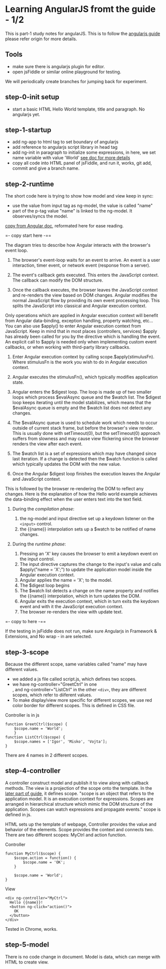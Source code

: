# Learning AngularJS fromt the guide - 1/2

This is part-1 study notes for angularJS. This is to follow the [angularjs guide](http://docs.angularjs.org/guide/concepts) please refer origin for more details.

## Tools

- make sure there is angularjs plugin for editor.
- open jsFiddle or similar online playground for testing.

We will periodically create branches for jumping back for experiment.
 
## step-0-init setup

  - start a basic HTML Hello World template, title and paragraph. No angularjs yet.

## step-1-startup

  - add ng-app to html tag to set boundary of angularjs
  - add reference to angularjs script library in head tag
  - add ng-init in paragraph to initialize some expressions, in here, we set name variable with value 'World' [see doc for more details](http://docs.angularjs.org/api/ng.directive:ngInit)
  - copy all code into HTML panel of jsFiddle, and run it, works, git add, commit and give a branch name.

## step-2-runtime

The short code here is trying to show how model and view keep in sync:

- use the value from input tag as ng-model, the value is called "name"
- part of the p-tag value "name" is linked to the ng-model. It observes/syncs the model. 

[copy from Angular doc](http://docs.angularjs.org/guide/concepts), reformated here for ease reading. 

=- copy start here -==

The diagram tries to describe how Angular interacts with the browser's event loop. 

1. The browser's event-loop waits for an event to arrive. An event is a user interaction, timer event, or network event (response from a server). 

2. The event's callback gets executed. This enters the JavaScript context. The callback can modify the DOM structure. 

3. Once the callback executes, the browser leaves the JavaScript context and re-renders the view based on DOM changes. Angular modifies the normal JavaScript flow by providing its own event processing loop. This splits the JavaScript into classical and Angular execution context. 
  
Only operations which are applied in Angular execution context will benefit from Angular data-binding, exception handling, property watching, etc... You can also use $apply() to enter Angular execution context from JavaScript. Keep in mind that in most places (controllers, services) $apply has already been called for you by the directive which is handling the event. An explicit call to $apply is needed only when implementing custom event callbacks, or when working with third-party library callbacks. 

 1. Enter Angular execution context by calling scope.$apply(stimulusFn). Where stimulusFn is the work you wish to do in Angular execution context. 
  	
 2. Angular executes the stimulusFn(), which typically modifies application state. 
  	
 3. Angular enters the $digest loop. The loop is made up of two smaller loops which process $evalAsync queue and the $watch list. The $digest loop keeps iterating until the model stabilizes, which means that the $evalAsync queue is empty and the $watch list does not detect any changes. 
  	
 4. The $evalAsync queue is used to schedule work which needs to occur outside of current stack frame, but before the browser's view render. This is usually done with setTimeout(0), but the setTimeout(0) approach suffers from slowness and may cause view flickering since the browser renders the view after each event. 
  	
 5. The $watch list is a set of expressions which may have changed since last iteration. If a change is detected then the $watch function is called which typically updates the DOM with the new value. 
  	
 6. Once the Angular $digest loop finishes the execution leaves the Angular and JavaScript context. 
  	
This is followed by the browser re-rendering the DOM to reflect any changes. Here is the explanation of how the Hello world example achieves the data-binding effect when the user enters text into the text field. 
  	
 1. During the *compilation phase*: 
  	1. the ng-model and input directive set up a keydown listener on the `<input>` control. 
  	2. the {{name}} interpolation sets up a $watch to be notified of name changes. 
  	
 2. During the *runtime phase*: 
  	1. Pressing an 'X' key causes the browser to emit a keydown event on the input control. 
  	2. The input directive captures the change to the input's value and calls $apply("name = 'X';") to update the application model inside the Angular execution context. 
  	3. Angular applies the name = 'X'; to the model. 
  	4. The $digest loop begins 
  	5. The $watch list detects a change on the name property and notifies the {{name}} interpolation, which in turn updates the DOM. 
  	6. Angular exits the execution context, which in turn exits the keydown event and with it the JavaScript execution context. 
  	7. The browser re-renders the view with update text.
  	
=- copy to here -==  	
  	
If the testing in jsFiddle does not run, make sure Angularjs in Framework & Extensions, and No wrap - in <head> are selected.

## step-3-scope

Because the different scope, same variables called "name" may have different values.

- we added a js file called script.js, which defines two scopes.
- we have ng-controller="GreetCtrl" in one <div>, and ng-controller="ListCtrl" in the other `<div>`, they are different scopes, which refer to diiferent values.
- To make display/view more specific for different scopes, we use red color border for different scopes. This is defined in CSS file.

Controller is in js

	function GreetCtrl($scope) {
		$scope.name = 'World';
		}	
	function ListCtrl($scope) {
		$scope.names = ['Igor', 'Misko', 'Vojta'];
	}

There are 4 names in 2 different scopes.

## step-4-controller

A controller construct model and publish it to view along with callback methods. The view is a projection of the scope onto the template. In the [later part of guide](http://docs.angularjs.org/guide/scope), it defines scope. "scope is an object that refers to the application model. It is an execution context for expressions. Scopes are arranged in hierarchical structure which mimic the DOM structure of the application. Scopes can watch expressions and propagate events." scope is defined in js.

HTML sets up the template of webpage, Controller provides the value and behavior of the elements. Scope provides the context and connects two. There are two different scopes: MyCtrl and action function. 

Controller
	
	function MyCtrl($scope) {
		$scope.action = function() {
    		$scope.name = 'OK';
    	}
    
    	$scope.name = 'World';
    }

View
    
	<div ng-controller="MyCtrl">
      Hello {{name}}!
      <button ng-click="action()">
        OK
      </button>
    </div>

Tested in Chrome, works.

## step-5-model

There is no code change in document. Model is data, which can merge with HTML to create view. 



